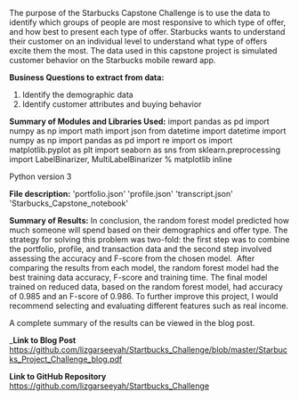 
The purpose of the Starbucks Capstone Challenge is to use the 
data to identify which groups of people are most responsive to
which type of offer, and how best to present each type of offer.
Starbucks wants to understand their customer on an individual level to understand what type of
offers excite them the most. The data used in this capstone project
is simulated customer behavior on the Starbucks mobile reward app.


__Business Questions to extract from data:__
1. Identify the demographic data
2. Identify customer attributes and buying behavior

__Summary of Modules and Libraries Used:__
import pandas as pd
import numpy as np
import math
import json
from datetime import datetime
import numpy as np
import pandas as pd
import re
import os
import matplotlib.pyplot as plt
import seaborn as sns
from sklearn.preprocessing import LabelBinarizer, MultiLabelBinarizer
% matplotlib inline
 
 Python version 3

__File description:__
'portfolio.json'
'profile.json'
'transcript.json'
'Starbucks_Capstone_notebook'

__Summary of Results:__
In conclusion, the random forest model predicted how much someone will spend based on their demographics and offer type. The strategy for solving this problem was two-fold: the first step was to combine the portfolio, profile, and transaction data and the second step involved assessing the accuracy and F-score from the chosen model. 
 After comparing the results from each model, the random forest model had the best training data accuracy, F-score and training time. The final model trained on reduced data, based on the random forest model, had accuracy of 0.985 and an F-score of 0.986. To further improve this project, I would recommend selecting and evaluating different features such as real income.


A complete summary of the results can be viewed in the blog post.


___Link to Blog Post__
https://github.com/lizgarseeyah/Startbucks_Challenge/blob/master/Starbucks_Project_Challenge_blog.pdf

__Link to GitHub Repository__
https://github.com/lizgarseeyah/Startbucks_Challenge
